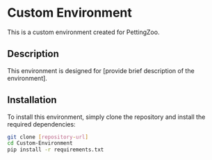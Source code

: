 # Custom Environment

This is a custom environment created for PettingZoo.

## Description

This environment is designed for [provide brief description of the environment].

## Installation

To install this environment, simply clone the repository and install the required dependencies:

```bash
git clone [repository-url]
cd Custom-Environment
pip install -r requirements.txt
